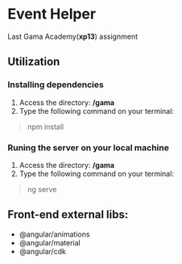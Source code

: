 # Event Helper
Last Gama Academy(**xp13**) assignment

## Utilization

### Installing dependencies
1. Access the directory: **/gama**
2. Type the following command on your terminal:
> npm install

### Runing the server on your local machine
1. Access the directory: **/gama**
2. Type the following command on your terminal:
> ng serve

## Front-end external libs:
 - @angular/animations
 - @angular/material
 - @angular/cdk